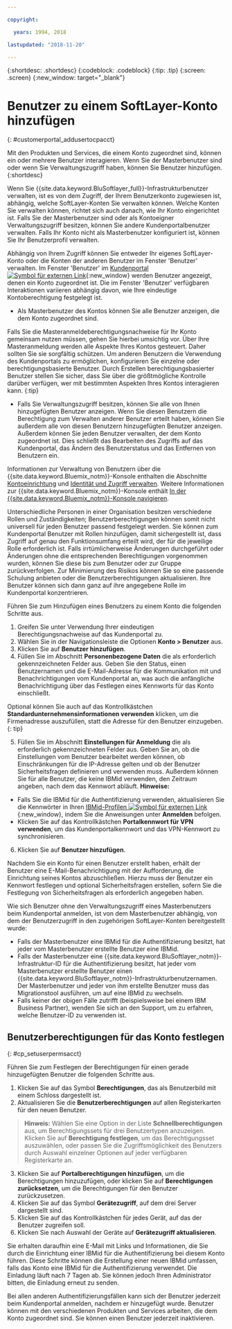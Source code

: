 ```yaml
---

copyright:

  years: 1994, 2018

lastupdated: "2018-11-20"

---
```


{:shortdesc: .shortdesc}
{:codeblock: .codeblock}
{:tip: .tip}
{:screen: .screen}
{:new_window: target="_blank"}


# Benutzer zu einem SoftLayer-Konto hinzufügen
{: #customerportal_addusertocpacct}

Mit den Produkten und Services, die einem Konto zugeordnet sind, können ein oder mehrere Benutzer interagieren. Wenn Sie der Masterbenutzer sind oder wenn Sie Verwaltungszugriff haben, können Sie Benutzer hinzufügen.
{:shortdesc}

Wenn Sie {{site.data.keyword.BluSoftlayer_full}}-Infrastrukturbenutzer verwalten, ist es von dem Zugriff, der Ihrem Benutzerkonto zugewiesen ist, abhängig, welche SoftLayer-Konten Sie verwalten können. Welche Konten Sie verwalten können, richtet sich auch danach, wie Ihr Konto eingerichtet ist. Falls Sie der Masterbenutzer sind oder als Kontoeigner Verwaltungszugriff besitzen, können Sie andere Kundenportalbenutzer verwalten. Falls Ihr Konto nicht als Masterbenutzer konfiguriert ist, können Sie Ihr Benutzerprofil verwalten.

Abhängig von Ihrem Zugriff können Sie entweder Ihr eigenes SoftLayer-Konto oder die Konten der anderen Benutzer im Fenster 'Benutzer' verwalten. Im Fenster 'Benutzer' im [Kundenportal ![Symbol für externen Link](../icons/launch-glyph.svg)](https://control.softlayer.com/){:new_window} werden Benutzer angezeigt, denen ein Konto zugeordnet ist. Die im Fenster 'Benutzer' verfügbaren Interaktionen variieren abhängig davon, wie Ihre eindeutige Kontoberechtigung festgelegt ist.
  * Als Masterbenutzer des Kontos können Sie alle Benutzer anzeigen, die dem Konto zugeordnet sind.

  Falls Sie die Masteranmeldeberechtigungsnachweise für Ihr Konto gemeinsam nutzen müssen, gehen Sie hierbei umsichtig vor. Über Ihre Masteranmeldung werden alle Aspekte Ihres Kontos gesteuert. Daher sollten Sie sie sorgfältig schützen. Um anderen Benutzern die Verwendung des Kundenportals zu ermöglichen, konfigurieren Sie einzelne oder berechtigungsbasierte Benutzer. Durch Erstellen berechtigungsbasierter Benutzer stellen Sie sicher, dass Sie über die größtmögliche Kontrolle darüber verfügen, wer mit bestimmten Aspekten Ihres Kontos interagieren kann.
{:tip}

  * Falls Sie Verwaltungszugriff besitzen, können Sie alle von Ihnen hinzugefügten Benutzer anzeigen. Wenn Sie diesen Benutzern die Berechtigung zum Verwalten anderer Benutzer erteilt haben, können Sie außerdem alle von diesen Benutzern hinzugefügten Benutzer anzeigen. Außerdem können Sie jeden Benutzer verwalten, der dem Konto zugeordnet ist. Dies schließt das Bearbeiten des Zugriffs auf das Kundenportal, das Ändern des Benutzerstatus und das Entfernen von Benutzern ein. 

Informationen zur Verwaltung von Benutzern über die {{site.data.keyword.Bluemix_notm}}-Konsole enthalten die Abschnitte [Kontoeinrichtung](/docs/account/adminpublic.html#signing-up-for-ibm-cloud) und [Identität und Zugriff verwalten](/docs/iam/quickstart.html#getstarted). Weitere Informationen zur {{site.data.keyword.Bluemix_notm}}-Konsole enthält [In der {{site.data.keyword.Bluemix_notm}}-Konsole navigieren](/docs/overview/ui.html#ui).

Unterschiedliche Personen in einer Organisation besitzen verschiedene Rollen und Zuständigkeiten; Benutzerberechtigungen können somit nicht universell für jeden Benutzer passend festgelegt werden. Sie können zum Kundenportal Benutzer mit Rollen hinzufügen, damit sichergestellt ist, dass Zugriff auf genau den Funktionsumfang erteilt wird, der für die jeweilige Rolle erforderlich ist. Falls irrtümlicherweise Änderungen durchgeführt oder Änderungen ohne die entsprechenden Berechtigungen vorgenommen wurden, können Sie diese bis zum Benutzer oder zur Gruppe zurückverfolgen. Zur Minimierung des Risikos können Sie so eine passende Schulung anbieten oder die Benutzerberechtigungen aktualisieren. Ihre Benutzer können sich dann ganz auf ihre angegebene Rolle im Kundenportal konzentrieren.

Führen Sie zum Hinzufügen eines Benutzers zu einem Konto die folgenden Schritte aus.

1. Greifen Sie unter Verwendung Ihrer eindeutigen Berechtigungsnachweise auf das Kundenportal zu.
2. Wählen Sie in der Navigationsleiste die Optionen **Konto > Benutzer** aus.
3. Klicken Sie auf **Benutzer hinzufügen**.
4. Füllen Sie im Abschnitt **Personenbezogene Daten** die als erforderlich gekennzeichneten Felder aus. Geben Sie den Status, einen Benutzernamen und die E-Mail-Adresse für die Kommunikation mit und Benachrichtigungen vom Kundenportal an, was auch die anfängliche Benachrichtigung über das Festlegen eines Kennworts für das Konto einschließt.

  Optional können Sie auch auf das Kontrollkästchen **Standardunternehmensinformationen verwenden** klicken, um die Firmenadresse auszufüllen, statt die Adresse für den Benutzer einzugeben.
  {: tip}

5. Füllen Sie im Abschnitt **Einstellungen für Anmeldung** die als erforderlich gekennzeichneten Felder aus. Geben Sie an, ob die Einstellungen vom Benutzer bearbeitet werden können, ob Einschränkungen für die IP-Adresse gelten und ob der Benutzer Sicherheitsfragen definieren und verwenden muss. Außerdem können Sie für alle Benutzer, die keine IBMid verwenden, den Zeitraum angeben, nach dem das Kennwort abläuft.
**Hinweise:**
* Falls Sie die IBMid für die Authentifizierung verwenden, aktualisieren Sie die Kennwörter in Ihren [IBMid-Profilen ![Symbol für externen Link](../icons/launch-glyph.svg)](https://www.ibm.com/account/profile){:new_window}, indem Sie die Anweisungen unter **Anmelden** befolgen.
* Klicken Sie auf das Kontrollkästchen **Portalkennwort für VPN verwenden**, um das Kundenportalkennwort und das VPN-Kennwort zu synchronisieren.
6. Klicken Sie auf **Benutzer hinzufügen**.

Nachdem Sie ein Konto für einen Benutzer erstellt haben, erhält der Benutzer eine E-Mail-Benachrichtigung mit der Aufforderung, die Einrichtung seines Kontos abzuschließen. Hierzu muss der Benutzer ein Kennwort festlegen und optional Sicherheitsfragen erstellen, sofern Sie die Festlegung von Sicherheitsfragen als erforderlich angegeben haben.

Wie sich Benutzer ohne den Verwaltungszugriff eines Masterbenutzers beim Kundenportal anmelden, ist von dem Masterbenutzer abhängig, von dem der Benutzerzugriff in den zugehörigen SoftLayer-Konten bereitgestellt wurde:
  * Falls der Masterbenutzer eine IBMid für die Authentifizierung besitzt, hat jeder vom Masterbenutzer erstellte Benutzer eine IBMid.
  * Falls der Masterbenutzer eine {{site.data.keyword.BluSoftlayer_notm}}-Infrastruktur-ID für die Authentifizierung besitzt, hat jeder vom Masterbenutzer erstellte Benutzer einen {{site.data.keyword.BluSoftlayer_notm}}-Infrastrukturbenutzernamen. Der Masterbenutzer und jeder von ihm erstellte Benutzer muss das Migrationstool ausführen, um auf eine IBMid zu wechseln.
  * Falls keiner der obigen Fälle zutrifft (beispielsweise bei einem IBM Business Partner), wenden Sie sich an den Support, um zu erfahren, welche Benutzer-ID zu verwenden ist.

## Benutzerberechtigungen für das Konto festlegen
{: #cp_setuserpermsacct}

Führen Sie zum Festlegen der Berechtigungen für einen gerade hinzugefügten Benutzer die folgenden Schritte aus.

1. Klicken Sie auf das Symbol **Berechtigungen**, das als Benutzerbild mit einem Schloss dargestellt ist.
2. Aktualisieren Sie die **Benutzerberechtigungen** auf allen Registerkarten für den neuen Benutzer.
> **Hinweis:** Wählen Sie eine Option in der Liste **Schnellberechtigungen** aus, um Berechtigungssets für drei Benutzertypen anzuzeigen. Klicken Sie auf **Berechtigung festlegen**, um das Berechtigungsset auszuwählen, oder passen Sie die Zugriffsmöglichkeit des Benutzers durch Auswahl einzelner Optionen auf jeder verfügbaren Registerkarte an.
3. Klicken Sie auf **Portalberechtigungen hinzufügen**, um die Berechtigungen hinzuzufügen, oder klicken Sie auf **Berechtigungen zurücksetzen**, um die Berechtigungen für den Benutzer zurückzusetzen.
4. Klicken Sie auf das Symbol **Gerätezugriff**, auf dem drei Server dargestellt sind.
5. Klicken Sie auf das Kontrollkästchen für jedes Gerät, auf das der Benutzer zugreifen soll.
6. Klicken Sie nach Auswahl der Geräte auf **Gerätezugriff aktualisieren**.

Sie erhalten daraufhin eine E-Mail mit Links und Informationen, die Sie durch die Einrichtung einer IBMid für die Authentifizierung bei diesem Konto führen. Diese Schritte können die Erstellung einer neuen IBMid umfassen, falls das Konto eine IBMid für die Authentifizierung verwendet. Die Einladung läuft nach 7 Tagen ab. Sie können jedoch Ihren Administrator bitten, die Einladung erneut zu senden.

Bei allen anderen Authentifizierungsfällen kann sich der Benutzer jederzeit beim Kundenportal anmelden, nachdem er hinzugefügt wurde. Benutzer können mit den verschiedenen Produkten und Services arbeiten, die dem Konto zugeordnet sind. Sie können einen Benutzer jederzeit inaktivieren.
